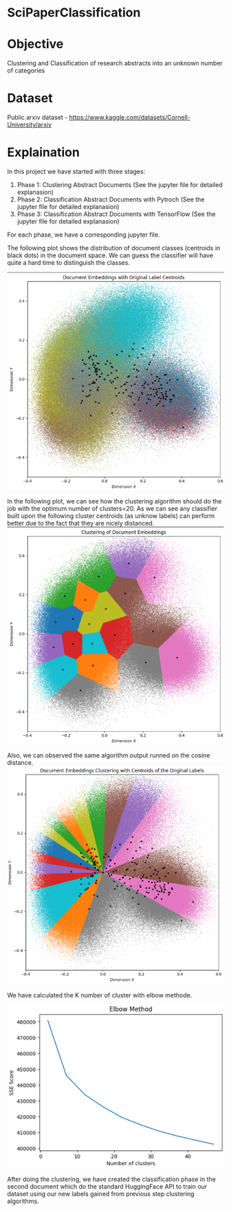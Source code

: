 # SciPaperClassification

# Objective
Clustering and Classification of research abstracts into an unknown number of categories

# Dataset
Public arxiv dataset - https://www.kaggle.com/datasets/Cornell-University/arxiv
# Explaination

In this project we have started with three stages:

1. Phase 1: Clustering Abstract Documents (See the jupyter file for detailed explanasion)
2. Phase 2: Classification Abstract Documents with Pytroch (See the jupyter file for detailed explanasion)
3. Phase 3: Classification Abstract Documents with TensorFlow (See the jupyter file for detailed explanasion)



For each phase, we have a corresponding jupyter file. 

The following plot shows the distribution of document classes (centroids in black dots) in the document space. We can guess the classifier will have quite a hard time to distinguish the classes.

![](resources/Dist2.png?raw=true)

In the following plot, we can see how the clustering algorithm should do the job with the optimum number of clusters=20. As we can see any classifier built upon the following cluster centroids (as unknow labels) can perform better due to the fact that they are nicely distanced. 
![](resources/Dist1.png?raw=true)

Also, we can observed the same algorithm output runned on the cosine distance. 
![](resources/Dist3.png?raw=true)

We have calculated the K number of cluster with elbow methode.

![](resources/Dist4.png?raw=true)


After doing the clustering, we have created the classification phase in the second document which do the standard HuggingFace API to train our dataset using our new labels gained from previous step clustering algorithms.
